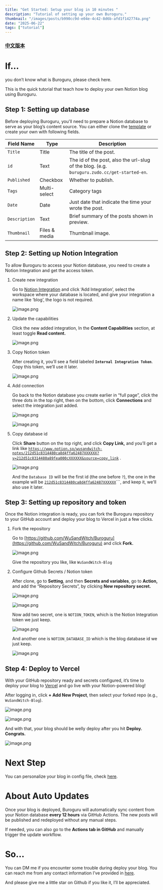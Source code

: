 ```yaml
---
title: "Get Started: Setup your blog in 10 minutes "
description: "Tutorial of setting up your own Buroguru."
thumbnail: "/images/posts/b990cc9d-e04e-4c42-8d6b-afd1f142774a.png"
date: "2025-06-22"
tags: ["tutorial"]
---
```


### [中文版本](https://buroguru.zudo.cc/posts/get-started-zh)


# If…


you don’t know what is Buroguru, please check here.


This is the quick tutorial that teach how to deploy your own Notion blog using Buroguru.


## Step 1: Setting up database


Before deploying Buroguru, you'll need to prepare a Notion database to serve as your blog’s content source. You can either clone the [template](/21ad51c831448068b621f3b5def5dd2d) or create your own with following fields.


| Field Name    | Type          | Description                                                                                 |
| ------------- | ------------- | ------------------------------------------------------------------------------------------- |
| `Title`       | Title         | The title of the post.                                                                      |
| `id`          | Text          | The id of the post, also the url-slug of the blog. (e.g. `buruguru.zudo.cc/get-started-en`. |
| `Published`   | Checkbox      | Whether to publish.                                                                         |
| `Tags`        | Multi-select  | Category tags                                                                               |
| `Date`        | Date          | Just date that indicate the time your wrote the post.                                       |
| `Description` | Text          | Brief summary of the posts shown in preview.                                                |
| `Thumbnail`   | Files & media | Thumbnail image.                                                                            |


## Step 2: Setting up Notion Integration


To allow Buroguru to access your Notion database, you need to create a Notion Integration and get the access token.

1. Create new integration

	Go to [Notion Integration](https://www.notion.so/profile/integrations) and click ‘Add Integration’, select the workspace where your database is located, and give your integration a name like ‘blog’, the logo is not required.


	![image.png](/images/posts/3b217e97-69da-4068-bad5-19ed7cd0c946.png)

2. Update the capabilities

	Click the new added integration, In the **Content Capabilities** section, at least toggle **Read content.**


	![image.png](/images/posts/2d23cd48-5032-4c4c-8dea-c0fa79ef442f.png)

3. Copy Notion token

	After creating it, you’ll see a field labeled **`Internal Integration Token`**. Copy this token, we’ll use it later.


	![image.png](/images/posts/92b0a7e0-3fad-4f63-9a6c-768391e50a46.png)

4. Add connection

	Go back to the Notion database you create earlier in “full page”, click the three dots in the top right, then on the bottom, click **Connections** and select the integration just added.


	![image.png](/images/posts/eae1938f-b845-41fe-a587-a66e678dc617.png)


	![image.png](/images/posts/eaa75e4c-1698-4bb6-97c8-af049a157734.png)

5. Copy database id

	Click **Share** button on the top right, and click **Copy Link,** and you’ll get a link like [`https://www.notion.so/wusandwitch-notes/212d51c8314480ca8d4ffa62487XXXXXX?v=212d51c8314480a89fea000cXXXXXX&source=copy_link`](https://www.notion.so/wusandwitch-notes/212d51c8314480ca8d4ffa624873e734?v=212d51c8314480a89fea000c43f4e73f) .


	![image.png](/images/posts/63bc4839-d53b-4d99-87c5-6080fd4847ec.png)


	And the `Database ID` will be the first id (the one before `?`), the one in the example will be  [`212d51c8314480ca8d4ffa62487XXXXXX`](https://www.notion.so/wusandwitch-notes/212d51c8314480ca8d4ffa624873e734?v=212d51c8314480a89fea000c43f4e73f)```, and keep it, we'll also use it later.


## Step 3: Setting up repository and token


Once the Notion integration is ready, you can fork the Buroguru repository to your GitHub account and deploy your blog to Vercel in just a few clicks.

1. Fork the repository

	Go to [https://github.com/WuSandWitch/Buroguru](https://github.com/WuSandWitch/Buroguru) and click **Fork.**


	![image.png](/images/posts/6d3ac705-c3e4-4068-9171-2a7b7d2474dc.png)


	Give the repository you like, like `WuSandWitch-Blog`

2. Configure Github Secrets /  Notion token

	After clone, go to **Setting**, and then **Secrets and variables**, go to **Action,** and add the “Repository Secrets”, by clicking **New repository secret.**


	![image.png](/images/posts/b2c0e9a3-a9d3-412f-955e-edb2977b0757.png)


	![image.png](/images/posts/211129ac-c74a-4afe-80f3-9c8ebd488a77.png)


	Now add two secret, one is `NOTION_TOKEN`, which is the Notion Integration token we just keep.


	![image.png](/images/posts/ec4ad277-5094-4c8f-9b84-61012fe76d39.png)


	And another one is `NOTION_DATABASE_ID` which is the blog database id we just keep.


	![image.png](/images/posts/6ca8f38f-32fd-40a1-8153-6bf2dbd3dccf.png)


## Step 4: Deploy to Vercel


With your GitHub repository ready and secrets configured, it’s time to deploy your blog to [Vercel](https://vercel.com/) and go live with your Notion-powered blog!


After logging in, click **+ Add New Project**, then select your forked repo (e.g., `WuSandWitch-Blog`).


![image.png](/images/posts/f1f8bfe5-9f78-4db9-834c-8a6e30666e1e.png)


![image.png](/images/posts/16213a7c-fc81-4494-8939-71bb8afd3fd5.png)


And with that, your blog should be welly deploy after you hit **Deploy. Congrats.**


![image.png](/images/posts/7afc2aaa-6474-4bcb-92f6-74227078e29a.png)


# Next Step


You can personalize your blog in config file, check [here](https://buroguru.zudo.cc/posts/config-guide-en).


# About Auto Updates


Once your blog is deployed, Buroguru will automatically sync content from your Notion database **every 12 hours** via GitHub Actions. The new posts will be published and redeployed without any manual steps.


If needed, you can also go to the **Actions tab in GitHub** and manually trigger the update workflow.


# So…


You can DM me if you encounter some trouble during deploy your blog. You can reach me from any contact information I’ve provided in [here](https://wusandwitch.zudo.cc/).


And please give me a little star on Github if you like it, I’ll be appreciated.

